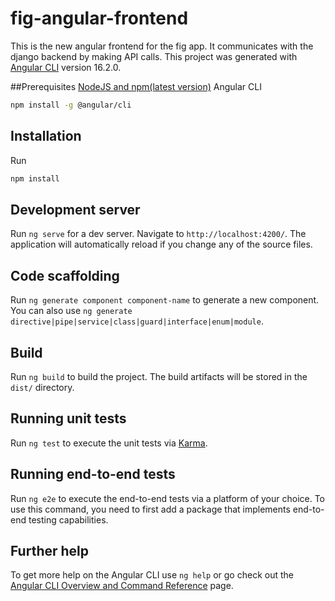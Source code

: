 # fig-angular-frontend

This is the new angular frontend for the fig app. It communicates with the django backend by making API calls. 
This project was generated with [Angular CLI](https://github.com/angular/angular-cli) version 16.2.0.

##Prerequisites
[NodeJS and npm(latest version)](https://nodejs.org/en/download)
Angular CLI 
```bash
npm install -g @angular/cli
```

## Installation

Run 
```bash
npm install
```

## Development server

Run `ng serve` for a dev server. Navigate to `http://localhost:4200/`. The application will automatically reload if you change any of the source files.

## Code scaffolding

Run `ng generate component component-name` to generate a new component. You can also use `ng generate directive|pipe|service|class|guard|interface|enum|module`.

## Build

Run `ng build` to build the project. The build artifacts will be stored in the `dist/` directory.

## Running unit tests

Run `ng test` to execute the unit tests via [Karma](https://karma-runner.github.io).

## Running end-to-end tests

Run `ng e2e` to execute the end-to-end tests via a platform of your choice. To use this command, you need to first add a package that implements end-to-end testing capabilities.

## Further help

To get more help on the Angular CLI use `ng help` or go check out the [Angular CLI Overview and Command Reference](https://angular.io/cli) page.
